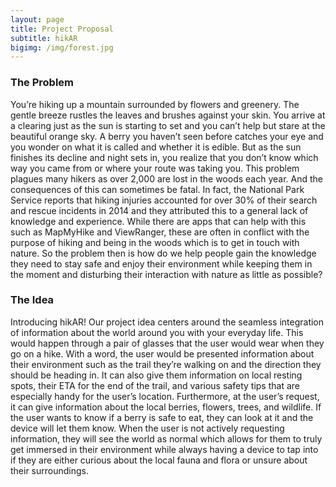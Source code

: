 ```yaml
---
layout: page
title: Project Proposal
subtitle: hikAR
bigimg: /img/forest.jpg
---
```


### The Problem
You’re hiking up a mountain surrounded by flowers and greenery. The gentle breeze rustles the leaves and brushes against your skin. You arrive at a clearing just as the sun is starting to set and you can’t help but stare at the beautiful orange sky. A berry you haven’t seen before catches your eye and you wonder on what it is called and whether it is edible. But as the sun finishes its decline and night sets in, you realize that you don’t know which way you came from or where your route was taking you. This problem plagues many hikers as over 2,000 are lost in the woods each year. And the consequences of this can sometimes be fatal. In fact, the National Park Service reports that hiking injuries accounted for over 30% of their search and rescue incidents in 2014 and they attributed this to a general lack of knowledge and experience. While there are apps that can help with this such as MapMyHike and ViewRanger, these are often in conflict with the purpose of hiking and being in the woods which is to get in touch with nature. So the problem then is how do we help people gain the knowledge they need to stay safe and enjoy their environment while keeping them in the moment and disturbing their interaction with nature as little as possible?



### The Idea
Introducing hikAR! Our project idea centers around the seamless integration of information about the world around you with your everyday life. This would happen through a pair of glasses that the user would wear when they go on a hike. With a word, the user would be presented information about their environment such as the trail they’re walking on and the direction they should be heading in. It can also give them information on local resting spots, their ETA for the end of the trail, and various safety tips that are especially handy for the user’s location. Furthermore, at the user’s request, it can give information about the local berries, flowers, trees, and wildlife. If the user wants to know if a berry is safe to eat, they can look at it and the device will let them know. When the user is not actively requesting information, they will see the world as normal which allows for them to truly get immersed in their environment while always having a device to tap into if they are either curious about the local fauna and flora or unsure about their surroundings.
